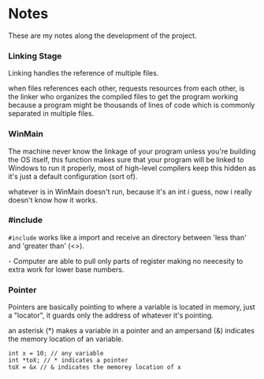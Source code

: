 # Notes

These are my notes along the development of the project.

### Linking Stage

Linking handles the reference of multiple files.

when files references each other, requests resources from each other, is the linker who organizes the compiled files to get the program working because a program might be thousands of lines of code which is commonly separated in multiple files.

### WinMain

The machine never know the linkage of your program unless you're building the OS itself, this function makes sure that your program will be linked to Windows to run it properly, most of high-level compilers keep this hidden as it's just a default configuration (sort of).

whatever is in WinMain doesn't run, because it's an int i guess, now i really doesn't know how it works.

### #include

```#include```
works like a import and receive an directory between 'less than' and 'greater than' (<>).


 \- Computer are able to pull only parts of register making no neecesity to extra work for lower base numbers.

### Pointer

Pointers are basically pointing to where a variable is located in memory, just a "locator", it guards only the address of whatever it's pointing.

an asterisk (*) makes a variable in a pointer and an ampersand (&) indicates the memory location of an variable.

```
int x = 10; // any variable
int *toX; // * indicates a pointer
toX = &x // & indicates the memorey location of x
```
